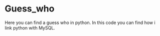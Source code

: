 # Guess_who
Here you can find a guess who in python. In this code you can find how i link python with MySQL.
